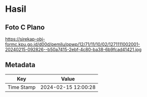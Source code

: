 # Hasil

## Foto C Plano

https://sirekap-obj-formc.kpu.go.id/d00d/pemilu/ppwp/12/71/11/10/02/1271111002001-20240215-092826--b50a7415-2ebf-4c80-ba38-6b9fcad41421.jpg


## Metadata

| Key        | Value               |
| ---------- | ------------------- |
| Time Stamp | 2024-02-15 12:00:28 |



